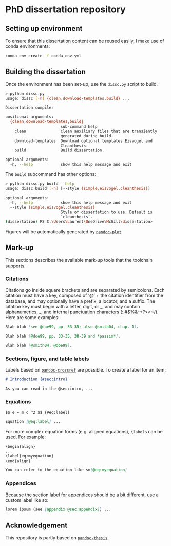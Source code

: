 # PhD dissertation repository

## Setting up environment

To ensure that this dissertation content can be reused easily, I make use of conda environments:

```bash
conda env create -f conda_env.yml
```

## Building the dissertation

Once the environment has been set-up, use the `dissc.py` script to build.

```bash
> python dissc.py
usage: dissc [-h] {clean,download-templates,build} ...

Dissertation compiler

positional arguments:
  {clean,download-templates,build}
                        sub-command help
    clean               Clean auxiliary files that are transiently      
                        generated during build.
    download-templates  Download optional templates Eisvogel and        
                        Cleanthesis.
    build               Build dissertation.

optional arguments:
  -h, --help            show this help message and exit
```

The `build` subcommand has other options:

```bash
> python dissc.py build --help
usage: dissc build [-h] [--style {simple,eisvogel,cleanthesis}]

optional arguments:
  -h, --help            show this help message and exit
  --style {simple,eisvogel,cleanthesis}
                        Style of dissertation to use. Default is        
                        `cleanthesis`.
(dissertation) PS C:\Users\Laurent\OneDrive\McGill\dissertation> 
```

Figures will be automatically generated by [`pandoc-plot`](https://github.com/LaurentRDC/pandoc-plot).

## Mark-up

This sections describes the available mark-up tools that the toolchain supports.

### Citations

Citations go inside square brackets and are separated by semicolons. Each citation must have a key, composed of ‘@’ + the citation identifier from the database, and may optionally have a prefix, a locator, and a suffix. The citation key must begin with a letter, digit, or _, and may contain alphanumerics, _, and internal punctuation characters (:.#$%&-+?<>~/). Here are some examples:

```markdown
Blah blah [see @doe99, pp. 33-35; also @smith04, chap. 1].

Blah blah [@doe99, pp. 33-35, 38-39 and *passim*].

Blah blah [@smith04; @doe99].
```

### Sections, figure, and table labels

Labels based on [`pandoc-crossref`](https://github.com/lierdakil/pandoc-crossref) are possible. To create a label for an item:

```markdown
# Introduction {#sec:intro}

As you can read in the @sec:intro, ...

```

### Equations

```markdown
$$ e = m c ^2 $$ {#eq:label}

Equation [@eq:label] ...
```

For more complex equation forms (e.g. aligned equations), `\label`s can be used. For example:

````markdown
\begin{align}
...
\label{eq:myequation}
\end{align}

You can refer to the equation like so[@eq:myequation]
````

### Appendices

Because the section label for appendices should be a bit different, use a custom label like so:

```markdown
lorem ipsum (see [appendix @sec:appendix]) ...
```

## Acknowledgement

This repository is partly based on [`pandoc-thesis`](https://github.com/cagix/pandoc-thesis).

